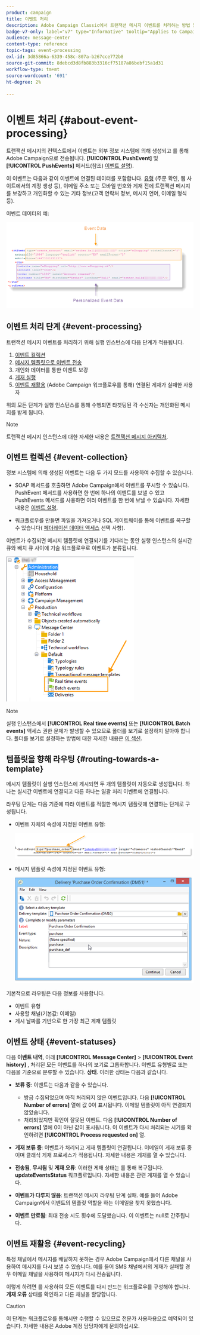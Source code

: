 ```yaml
---
product: campaign
title: 이벤트 처리
description: Adobe Campaign Classic에서 트랜잭션 메시지 이벤트를 처리하는 방법 알아보기
badge-v7-only: label="v7" type="Informative" tooltip="Applies to Campaign Classic v7 only"
audience: message-center
content-type: reference
topic-tags: event-processing
exl-id: 3d85866a-6339-458c-807a-b267cce772b8
source-git-commit: 8debcd3d8fb883b3316cf75187a86bebf15a1d31
workflow-type: tm+mt
source-wordcount: '691'
ht-degree: 2%

---
```


# 이벤트 처리 {#about-event-processing}



트랜잭션 메시지의 컨텍스트에서 이벤트는 외부 정보 시스템에 의해 생성되고 를 통해 Adobe Campaign으로 전송됩니다. **[!UICONTROL PushEvent]** 및 **[!UICONTROL PushEvents]** 메서드(참조) [이벤트 설명](../../message-center/using/event-description.md)).

이 이벤트는 다음과 같이 이벤트에 연결된 데이터를 포함합니다. [유형](../../message-center/using/creating-event-types.md) (주문 확인, 웹 사이트에서의 계정 생성 등), 이메일 주소 또는 모바일 번호와 게재 전에 트랜잭션 메시지를 보강하고 개인화할 수 있는 기타 정보(고객 연락처 정보, 메시지 언어, 이메일 형식 등).

이벤트 데이터의 예:

![](assets/messagecenter_events_request_001.png)

## 이벤트 처리 단계 {#event-processing}

트랜잭션 메시지 이벤트를 처리하기 위해 실행 인스턴스에 다음 단계가 적용됩니다.

1. [이벤트 컬렉션](#event-collection)
1. [메시지 템플릿으로 이벤트 전송](#routing-towards-a-template)
1. 개인화 데이터를 통한 이벤트 보강
1. [게재 실행](../../message-center/using/delivery-execution.md)
1. [이벤트 재활용](#event-recycling) (Adobe Campaign 워크플로우를 통해) 연결된 게재가 실패한 사용자

위의 모든 단계가 실행 인스턴스를 통해 수행되면 타겟팅된 각 수신자는 개인화된 메시지를 받게 됩니다.

>[!NOTE]
>
>트랜잭션 메시지 인스턴스에 대한 자세한 내용은 [트랜잭션 메시지 아키텍처](../../message-center/using/transactional-messaging-architecture.md).


## 이벤트 컬렉션 {#event-collection}

정보 시스템에 의해 생성된 이벤트는 다음 두 가지 모드를 사용하여 수집할 수 있습니다.

* SOAP 메서드를 호출하면 Adobe Campaign에서 이벤트를 푸시할 수 있습니다. PushEvent 메서드를 사용하면 한 번에 하나의 이벤트를 보낼 수 있고 PushEvents 메서드를 사용하면 여러 이벤트를 한 번에 보낼 수 있습니다. 자세한 내용은 [이벤트 설명](../../message-center/using/event-description.md).

* 워크플로우를 만들면 파일을 가져오거나 SQL 게이트웨이를 통해 이벤트를 복구할 수 있습니다( [페더레이션 데이터 액세스](../../installation/using/about-fda.md) 선택 사항).

이벤트가 수집되면 메시지 템플릿에 연결되기를 기다리는 동안 실행 인스턴스의 실시간 큐와 배치 큐 사이에 기술 워크플로우로 이벤트가 분류됩니다.

![](assets/messagecenter_events_queues_001.png)

>[!NOTE]
>
>실행 인스턴스에서 **[!UICONTROL Real time events]** 또는 **[!UICONTROL Batch events]** 액세스 권한 문제가 발생할 수 있으므로 폴더를 보기로 설정하지 말아야 합니다. 폴더를 보기로 설정하는 방법에 대한 자세한 내용은 [이 섹션](../../platform/using/access-management-folders.md).

## 템플릿을 향해 라우팅 {#routing-towards-a-template}

메시지 템플릿이 실행 인스턴스에 게시되면 두 개의 템플릿이 자동으로 생성됩니다. 하나는 실시간 이벤트에 연결되고 다른 하나는 일괄 처리 이벤트에 연결됩니다.

라우팅 단계는 다음 기준에 따라 이벤트를 적절한 메시지 템플릿에 연결하는 단계로 구성됩니다.

* 이벤트 자체의 속성에 지정된 이벤트 유형:

   ![](assets/messagecenter_event_type_001.png)

* 메시지 템플릿 속성에 지정된 이벤트 유형:

   ![](assets/messagecenter_event_type_002.png)

기본적으로 라우팅은 다음 정보를 사용합니다.

* 이벤트 유형
* 사용할 채널(기본값: 이메일)
* 게시 날짜를 기반으로 한 가장 최근 게재 템플릿

## 이벤트 상태 {#event-statuses}

다음 **이벤트 내역**, 아래 **[!UICONTROL Message Center]** > **[!UICONTROL Event history]** , 처리된 모든 이벤트를 하나의 보기로 그룹화합니다. 이벤트 유형별로 또는 다음을 기준으로 분류할 수 있습니다. **상태**. 이러한 상태는 다음과 같습니다.

* **보류 중**: 이벤트는 다음과 같을 수 있습니다.

   * 방금 수집되었으며 아직 처리되지 않은 이벤트입니다. 다음 **[!UICONTROL Number of errors]** 열에 값 0이 표시됩니다. 이메일 템플릿이 아직 연결되지 않았습니다.
   * 처리되었지만 확인이 잘못된 이벤트. 다음 **[!UICONTROL Number of errors]** 열에 0이 아닌 값이 표시됩니다. 이 이벤트가 다시 처리되는 시기를 확인하려면 **[!UICONTROL Process requested on]** 열.

* **게재 보류 중**: 이벤트가 처리되고 게재 템플릿이 연결됩니다. 이메일이 게재 보류 중이며 클래식 게재 프로세스가 적용됩니다. 자세한 내용은 게재를 열 수 있습니다.
* **전송됨**, **무시됨** 및 **게재 오류**: 이러한 게재 상태는 를 통해 복구됩니다. **updateEventsStatus** 워크플로입니다. 자세한 내용은 관련 게재를 열 수 있습니다.
* **이벤트가 다루지 않음**: 트랜잭션 메시지 라우팅 단계 실패. 예를 들어 Adobe Campaign에서 이벤트의 템플릿 역할을 하는 이메일을 찾지 못했습니다.
* **이벤트 만료됨**: 최대 전송 시도 횟수에 도달했습니다. 이 이벤트는 null로 간주됩니다.

## 이벤트 재활용 {#event-recycling}

특정 채널에서 메시지를 배달하지 못하는 경우 Adobe Campaign에서 다른 채널을 사용하여 메시지를 다시 보낼 수 있습니다. 예를 들어 SMS 채널에서의 게재가 실패할 경우 이메일 채널을 사용하여 메시지가 다시 전송됩니다.

이렇게 하려면 를 사용하여 모든 이벤트를 다시 만드는 워크플로우를 구성해야 합니다. **게재 오류** 상태를 확인하고 다른 채널을 할당합니다.

>[!CAUTION]
>
>이 단계는 워크플로우를 통해서만 수행할 수 있으므로 전문가 사용자용으로 예약되어 있습니다. 자세한 내용은 Adobe 계정 담당자에게 문의하십시오.